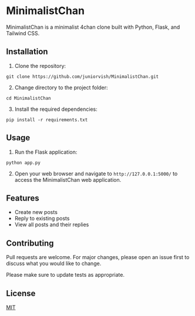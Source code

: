 # MinimalistChan

MinimalistChan is a minimalist 4chan clone built with Python, Flask, and Tailwind CSS.

## Installation

1. Clone the repository:

```
git clone https://github.com/juniorvish/MinimalistChan.git
```

2. Change directory to the project folder:

```
cd MinimalistChan
```

3. Install the required dependencies:

```
pip install -r requirements.txt
```

## Usage

1. Run the Flask application:

```
python app.py
```

2. Open your web browser and navigate to `http://127.0.0.1:5000/` to access the MinimalistChan web application.

## Features

- Create new posts
- Reply to existing posts
- View all posts and their replies

## Contributing

Pull requests are welcome. For major changes, please open an issue first to discuss what you would like to change.

Please make sure to update tests as appropriate.

## License

[MIT](https://choosealicense.com/licenses/mit/)
